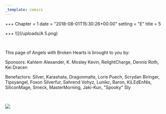 ```yaml
---
_template: comics
---
```


+++
Chapter = 1
date = "2018-08-01T15:30:26+00:00"
setting = "E"
title = 5

+++
![](/uploads/A 5.png)

<br>

<p align="left">This page of Angels with Broken Hearts is brought to you by:</p>

<p align="left">Sponsors:  Kahlem Alexander, K. Mosley Kevin, RelightCharge, Dennis Roth, Kei Dracen</p>

<p align="left">Benefactors: Silver, Karashata, Dragonmalte, Loris Puech, Scrydan Biringer, Tipsyangel, Foxon Silverfur, Sahrend Vohyz, Lunikc, Baron, KiLEdEnNis, SiliconMage, Smeck, MasterMorning, Jaki-Kun, "Spooky" Sly</p> <br>

[![](/uploads/patreon-banner.jpg)](https://www.patreon.com/mbsaunders)
